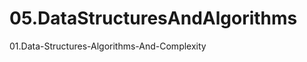   05.DataStructuresAndAlgorithms
=================================
01.Data-Structures-Algorithms-And-Complexity